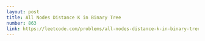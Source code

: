 ```yaml
---
layout: post
title: All Nodes Distance K in Binary Tree
number: 863
link: https://leetcode.com/problems/all-nodes-distance-k-in-binary-tree
---
```

